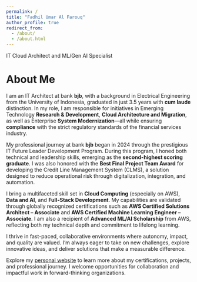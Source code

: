 ```yaml
---
permalink: /
title: "Fadhil Umar Al Farouq"
author_profile: true
redirect_from: 
  - /about/
  - /about.html
---
```


IT Cloud Architect and ML/Gen AI Specialist

About Me
===

I am an IT Architect at bank **bjb**, with a background in Electrical Engineering from the University of Indonesia, graduated in just 3.5 years with **cum laude** distinction. In my role, I am responsible for initiatives in Emerging Technology **Research & Development**, **Cloud Architecture and Migration**, as well as Enterprise **System Modernization**—all while ensuring **compliance** with the strict regulatory standards of the financial services industry.

My professional journey at bank **bjb** began in 2024 through the prestigious IT Future Leader Development Program. During this program, I honed both technical and leadership skills, emerging as the **second-highest scoring graduate**. I was also honored with the **Best Final Project Team Award** for developing the Credit Line Management System (CLMS), a solution designed to reduce operational risk through digitalization, integration, and automation.

I bring a multifaceted skill set in **Cloud Computing** (especially on AWS), **Data and AI**, and **Full-Stack Development**. My capabilities are validated through globally recognized certifications such as **AWS Certified Solutions Architect – Associate** and **AWS Certified Machine Learning Engineer – Associate**. I am also a recipient of **Advanced ML/AI Scholarship** from AWS, reflecting both my technical depth and commitment to lifelong learning.

I thrive in fast-paced, collaborative environments where autonomy, impact, and quality are valued. I’m always eager to take on new challenges, explore innovative ideas, and deliver solutions that make a measurable difference.

Explore my [personal website](https://alfadhils.github.io/) to learn more about my certifications, projects, and professional journey. I welcome opportunities for collaboration and impactful work in forward-thinking organizations.

